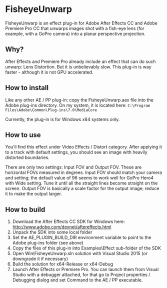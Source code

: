 
# FisheyeUnwarp

FisheyeUnwarp is an effect plug-in for Adobe After Effects CC and Adobe Premiere Pro CC that unwarps images shot with a fish-eye lens (for example, with a GoPro camera) into a planar perspective projection. 

## Why? 

After Effects and Premiere Pro already include an effect that can do such unwarp: Lens Distortion. But it is unbelievably slow. This plug-in is way faster - although it is not GPU accelerated.

## How to install

Like any other AE / PP plug-in: copy the FisheyeUnwarp.aex file into the Adobe plug-ins directory. On my system, it is located here: `C:\Program Files\Adobe\Common\Plug-ins\7.0\MediaCore`

Currently, the plug-in is for Windows x64 systems only.

## How to use

You'll find this effect under Video Effects / Distort category. After applying it to a track with default settings, you should see an image with heavily distorted boundaries. 

There are only two settings: Input FOV and Output FOV. These are horizontal FOVs measured in degrees. Input FOV should match your camera and setting; the default value of 96 seems to work well for GoPro Hero4 with Wide setting. Tune it until all the straight lines become straight on the screen. Output FOV is basically a scale factor for the output image; reduce it to make the output larger.

## How to build

1. Download the After Effects CC SDK for Windows here: http://www.adobe.com/devnet/aftereffects.html
2. Unpack the SDK into some local folder
3. Set the AE_PLUGIN_BUILD_DIR environment variable to point to the Adobe plug-ins folder (see above)
4. Copy the files of this plug-in into Examples\Effect sub-folder of the SDK
5. Open Win\FisheyeUnwarp.sln solution with Visual Studio 2015 (or downgrade it if necessary)
6. Build the solution for x64-Release or x64-Debug
7. Launch After Effects or Premiere Pro. You can launch them from Visual Studio with a debugger attached, for that go to Project properties / Debugging dialog and set Command to the AE / PP executable.

